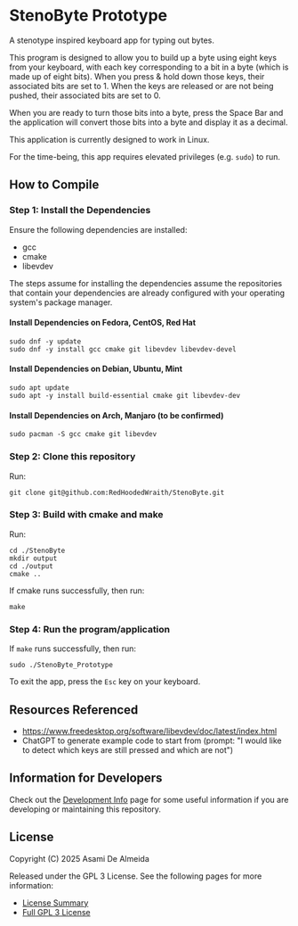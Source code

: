 # StenoByte Prototype
A stenotype inspired keyboard app for typing out bytes.

This program is designed to allow you to build up a byte using eight keys from your keyboard, with each key 
corresponding to a bit in a byte (which is made up of eight bits). When you press & hold down those keys, their 
associated bits are set to 1. When the keys are released or are not being pushed, their associated bits are set to 0.

When you are ready to turn those bits into a byte, press the Space Bar and the application will convert those bits into
a byte and display it as a decimal.

This application is currently designed to work in Linux. 

For the time-being, this app requires elevated privileges (e.g. `sudo`) to run.

## How to Compile

### Step 1: Install the Dependencies
Ensure the following dependencies are installed:
* gcc
* cmake
* libevdev

The steps assume for installing the dependencies assume the repositories that contain your dependencies are already
configured with your operating system's package manager.

#### Install Dependencies on Fedora, CentOS, Red Hat
```shell
sudo dnf -y update
sudo dnf -y install gcc cmake git libevdev libevdev-devel
```

#### Install Dependencies on Debian, Ubuntu, Mint
```shell
sudo apt update
sudo apt -y install build-essential cmake git libevdev-dev
```

#### Install Dependencies on Arch, Manjaro (to be confirmed)
```shell
sudo pacman -S gcc cmake git libevdev
````

### Step 2: Clone this repository
Run: 
```shell
git clone git@github.com:RedHoodedWraith/StenoByte.git
```

### Step 3: Build with cmake and make
Run:
```shell
cd ./StenoByte
mkdir output
cd ./output
cmake ..
```

If cmake runs successfully, then run:
```shell
make
```

### Step 4: Run the program/application
If `make` runs successfully, then run:
```shell
sudo ./StenoByte_Prototype
```

To exit the app, press the `Esc` key on your keyboard.

## Resources Referenced
* https://www.freedesktop.org/software/libevdev/doc/latest/index.html
* ChatGPT to generate example code to start from (prompt: "I would like to detect which keys are still pressed and
which are not")

## Information for Developers
Check out the [Development Info](DEVELOPMENT_INFO.md) page for some useful information if you are developing or
maintaining this repository.

## License
Copyright (C) 2025  Asami De Almeida

Released under the GPL 3 License. See the following pages for more information:
* [License Summary](LICENSE_SUMMARY.md)
* [Full GPL 3 License](LICENSE)